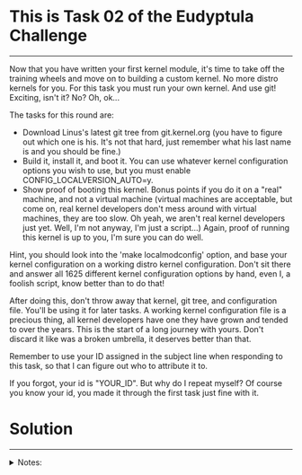 # This is Task 02 of the Eudyptula Challenge
--------------------------------------------

Now that you have written your first kernel module, it's time to take
off the training wheels and move on to building a custom kernel.  No
more distro kernels for you.  For this task you must run your own
kernel.  And use git!  Exciting, isn't it?  No?  Oh, ok...

The tasks for this round are:
  - Download Linus's latest git tree from git.kernel.org (you have to
    figure out which one is his.  It's not that hard, just remember what
    his last name is and you should be fine.)
  - Build it, install it, and boot it.  You can use whatever kernel
    configuration options you wish to use, but you must enable
    CONFIG_LOCALVERSION_AUTO=y.
  - Show proof of booting this kernel.  Bonus points if you do it on a
    "real" machine, and not a virtual machine (virtual machines are
    acceptable, but come on, real kernel developers don't mess around
    with virtual machines, they are too slow.  Oh yeah, we aren't real
    kernel developers just yet.  Well, I'm not anyway, I'm just a
    script...)  Again, proof of running this kernel is up to you, I'm
    sure you can do well.

Hint, you should look into the 'make localmodconfig' option, and base
your kernel configuration on a working distro kernel configuration.
Don't sit there and answer all 1625 different kernel configuration
options by hand, even I, a foolish script, know better than to do that!

After doing this, don't throw away that kernel, git tree, and
configuration file.  You'll be using it for later tasks.  A working
kernel configuration file is a precious thing, all kernel developers
have one they have grown and tended to over the years.  This is the
start of a long journey with yours.  Don't discard it like was a broken
umbrella, it deserves better than that.

Remember to use your ID assigned in the subject line when responding to
this task, so that I can figure out who to attribute it to.

If you forgot, your id is "YOUR_ID".  But why do I repeat myself?
Of course you know your id, you made it through the first task just fine
with it.


# Solution
----------
<details>
<summary>Notes:</summary>
<br>

Compiled on ubuntu 20.04
```bash
sudo apt-get install fakeroot build-essential crash kexec-tools makedumpfile kernel-wedge libssl-dev
sudo apt-get install git libncurses5 libncurses5-dev libelf-dev asciidoc binutils-dev flex bison
sudo apt-get build-dep linux
git clone https://git.kernel.org/pub/scm/linux/kernel/git/torvalds/linux.git/
cd linux
make localmodconfig
scripts/config --disable DEBUG_INFO
scripts/config --disable DEBUG_INFO_BTF
scripts/config --disable SYSTEM_TRUSTED_KEYS
scripts/config --set-str SYSTEM_TRUSTED_KEYS ""
scripts/config --disable LOCALVERSION_AUTO          # <- Challenge requirement!!!
make $(nproc)
make install
update-initramfs -c -k KERNEL_VERSION
update-grub
reboot
```


</details>
